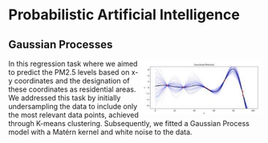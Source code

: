 # Probabilistic Artificial Intelligence
## Gaussian Processes
<img align="right" height="110" src="https://github.com/majkevh/eth-pai-as23/blob/main/img/gaussianprocess.jpg"></img>
In this regression task where we aimed to predict the PM2.5 levels based on x-y coordinates and the designation of these coordinates as residential areas. We addressed this task by initially undersampling the data to include only the most relevant data points, achieved through K-means clustering. Subsequently, we fitted a Gaussian Process model with a Matérn kernel and white noise to the data.
<br/><br/>
